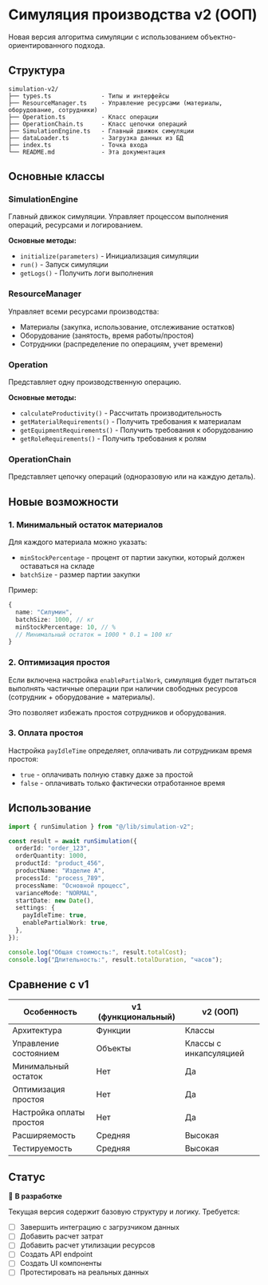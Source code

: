 
# Симуляция производства v2 (ООП)

Новая версия алгоритма симуляции с использованием объектно-ориентированного подхода.

## Структура

```
simulation-v2/
├── types.ts              - Типы и интерфейсы
├── ResourceManager.ts    - Управление ресурсами (материалы, оборудование, сотрудники)
├── Operation.ts          - Класс операции
├── OperationChain.ts     - Класс цепочки операций
├── SimulationEngine.ts   - Главный движок симуляции
├── dataLoader.ts         - Загрузка данных из БД
├── index.ts              - Точка входа
└── README.md             - Эта документация
```

## Основные классы

### SimulationEngine

Главный движок симуляции. Управляет процессом выполнения операций, ресурсами и логированием.

**Основные методы:**
- `initialize(parameters)` - Инициализация симуляции
- `run()` - Запуск симуляции
- `getLogs()` - Получить логи выполнения

### ResourceManager

Управляет всеми ресурсами производства:
- Материалы (закупка, использование, отслеживание остатков)
- Оборудование (занятость, время работы/простоя)
- Сотрудники (распределение по операциям, учет времени)

### Operation

Представляет одну производственную операцию.

**Основные методы:**
- `calculateProductivity()` - Рассчитать производительность
- `getMaterialRequirements()` - Получить требования к материалам
- `getEquipmentRequirements()` - Получить требования к оборудованию
- `getRoleRequirements()` - Получить требования к ролям

### OperationChain

Представляет цепочку операций (одноразовую или на каждую деталь).

## Новые возможности

### 1. Минимальный остаток материалов

Для каждого материала можно указать:
- `minStockPercentage` - процент от партии закупки, который должен оставаться на складе
- `batchSize` - размер партии закупки

Пример:
```typescript
{
  name: "Силумин",
  batchSize: 1000, // кг
  minStockPercentage: 10, // %
  // Минимальный остаток = 1000 * 0.1 = 100 кг
}
```

### 2. Оптимизация простоя

Если включена настройка `enablePartialWork`, симуляция будет пытаться выполнять частичные операции при наличии свободных ресурсов (сотрудник + оборудование + материалы).

Это позволяет избежать простоя сотрудников и оборудования.

### 3. Оплата простоя

Настройка `payIdleTime` определяет, оплачивать ли сотрудникам время простоя:
- `true` - оплачивать полную ставку даже за простой
- `false` - оплачивать только фактически отработанное время

## Использование

```typescript
import { runSimulation } from "@/lib/simulation-v2";

const result = await runSimulation({
  orderId: "order_123",
  orderQuantity: 1000,
  productId: "product_456",
  productName: "Изделие А",
  processId: "process_789",
  processName: "Основной процесс",
  varianceMode: "NORMAL",
  startDate: new Date(),
  settings: {
    payIdleTime: true,
    enablePartialWork: true,
  },
});

console.log("Общая стоимость:", result.totalCost);
console.log("Длительность:", result.totalDuration, "часов");
```

## Сравнение с v1

| Особенность | v1 (функциональный) | v2 (ООП) |
|------------|---------------------|----------|
| Архитектура | Функции | Классы |
| Управление состоянием | Объекты | Классы с инкапсуляцией |
| Минимальный остаток | Нет | Да |
| Оптимизация простоя | Нет | Да |
| Настройка оплаты простоя | Нет | Да |
| Расширяемость | Средняя | Высокая |
| Тестируемость | Средняя | Высокая |

## Статус

🚧 **В разработке**

Текущая версия содержит базовую структуру и логику. Требуется:
- [ ] Завершить интеграцию с загрузчиком данных
- [ ] Добавить расчет затрат
- [ ] Добавить расчет утилизации ресурсов
- [ ] Создать API endpoint
- [ ] Создать UI компоненты
- [ ] Протестировать на реальных данных
